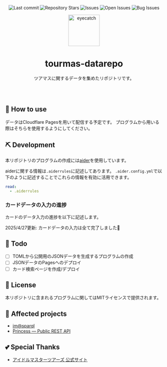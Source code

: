 <div align="center">

![Last commit](https://img.shields.io/github/last-commit/Comamoca/toursmas-datarepo?style=flat-square)
![Repository Stars](https://img.shields.io/github/stars/Comamoca/toursmas-datarepo?style=flat-square)
![Issues](https://img.shields.io/github/issues/Comamoca/toursmas-datarepo?style=flat-square)
![Open Issues](https://img.shields.io/github/issues-raw/Comamoca/toursmas-datarepo?style=flat-square)
![Bug Issues](https://img.shields.io/github/issues/Comamoca/toursmas-datarepo/bug?style=flat-square)

<img src="https://emoji2svg.deno.dev/api/🦊" alt="eyecatch" height="100">

# tourmas-datarepo

ツアマスに関するデータを集めたリポジトリです。

<br>
<br>


</div>

<div align="center">

</div>

## 🚀 How to use

データはCloudflare Pagesを用いて配信する予定です。
プログラムから用いる際はそちらを使用するようにしてください。

## ⛏️   Development

本リポジトリのプログラムの作成には[aider](https://aider.chat/)を使用しています。

aiderに関する情報は`.aiderrules`に記述してあります。
`.aider.config.yml`で以下のように記述することでこれらの情報を有効に活用できます。

```yaml
read:
  - .aiderrules
```

### カードデータの入力の進捗

カードのデータ入力の進捗を以下に記述します。

2025/4/27更新: カードデータの入力は全て完了しました🎉


## 📝 Todo

- [ ] TOMLから公開用のJSONデータを生成するプログラムの作成
- [ ] JSONデータのPagesへのデプロイ
- [ ] カード検索ページを作成/デプロイ

## 📜 License

本リポジトリに含まれるプログラムに関してはMITライセンスで提供されます。

## 👏 Affected projects

- [im@sparql](https://sparql.crssnky.xyz/imas/)
- [Princess — Public REST API](https://api.matsurihi.me/docs/)

## 💕 Special Thanks

- [アイドルマスターツアーズ 公式サイト](https://bandainamco-am.co.jp/am/vg/idolmaster-tours/)
